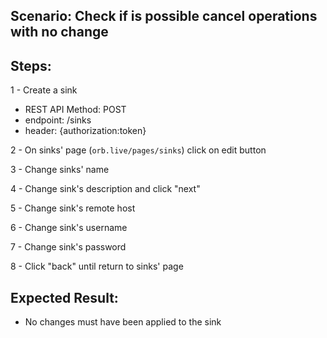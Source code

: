 ## Scenario: Check if is possible cancel operations with no change 
## Steps:
1 - Create a sink

- REST API Method: POST
- endpoint: /sinks
- header: {authorization:token}

2 - On sinks' page (`orb.live/pages/sinks`) click on edit button

3 - Change sinks' name

4 - Change sink's description and click "next"

5 - Change sink's remote host

6 - Change sink's username

7 - Change sink's password

8 - Click "back" until return to sinks' page

## Expected Result:
- No changes must have been applied to the sink
